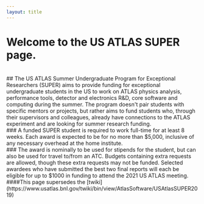 ```yaml
---
layout: title
---
```


# Welcome to the **US ATLAS SUPER** page. 
<br>
## The US ATLAS Summer Undergraduate Program for Exceptional Researchers (SUPER) aims to provide funding for exceptional undergraduate students in the US to work on ATLAS physics analysis, performance tools, detector and electronics R&D, core software and computing during the summer. The program doesn't pair students with specific mentors or projects, but rather aims to fund students who, through their supervisors and colleagues, already have connections to the ATLAS experiment and are looking for summer research funding.
<br>
### A funded SUPER student is required to work full-time for at least 8 weeks. Each award is expected to be for no more than $5,000, inclusive of any necessary overhead at the home institute. 
<br>
### The award is nominally to be used for stipends for the student, but can also be used for travel to/from an ATC. Budgets containing extra requests are allowed, though these extra requests may not be funded. Selected awardees who have submitted the best two final reports will each be eligible for up to $1000 in funding to attend the 2021 US ATLAS meeting.
<br>
####This page supersedes the [twiki](https://www.usatlas.bnl.gov/twiki/bin/view/AtlasSoftware/USAtlasSUPER2019)
